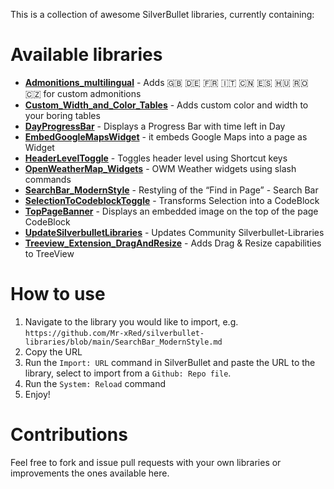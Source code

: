 
  This is a collection of awesome SilverBullet libraries, currently containing:

# Available libraries
* [**Admonitions_multilingual**](https://github.com/Mr-xRed/silverbullet-libraries/blob/main/Admonitions_multilingual.md) - Adds 🇬🇧 🇩🇪 🇫🇷 🇮🇹 🇨🇳 🇪🇸 🇭🇺 🇷🇴 🇨🇿 for custom admonitions 
* [**Custom_Width_and_Color_Tables**](https://github.com/Mr-xRed/silverbullet-libraries/blob/main/Custom_Width_and_Color_Tables.md) - Adds custom color and width to your boring tables
* [**DayProgressBar**](https://github.com/Mr-xRed/silverbullet-libraries/blob/main/DayProgressBar.md) - Displays a Progress Bar with time left in Day
* [**EmbedGoogleMapsWidget**](https://github.com/Mr-xRed/silverbullet-libraries/blob/main/EmbedGoogleMapsWidget.md) - it embeds Google Maps into a page as Widget
* [**HeaderLevelToggle**](https://github.com/Mr-xRed/silverbullet-libraries/blob/main/HeaderLevelToggle.md) - Toggles header level using Shortcut keys
* [**OpenWeatherMap_Widgets**](https://github.com/Mr-xRed/silverbullet-libraries/blob/main/OpenWeatherMap_Widgets.md) - OWM Weather widgets using slash commands
* [**SearchBar_ModernStyle**](https://github.com/Mr-xRed/silverbullet-libraries/blob/main/SearchBar_ModernStyle.md) - Restyling of the “Find in Page” - Search Bar
* [**SelectionToCodeblockToggle**](https://github.com/Mr-xRed/silverbullet-libraries/blob/main/SelectionToCodeblockToggle.md) - Transforms Selection into a CodeBlock
* [**TopPageBanner**](https://github.com/Mr-xRed/silverbullet-libraries/blob/main/TopPageBanner.md) - Displays an embedded image on the top of the page
CodeBlock
* [**UpdateSilverbulletLibraries**](https://github.com/Mr-xRed/silverbullet-libraries/blob/main/UpdateSilverbulletLibraries.md) - Updates Community Silverbullet-Libraries
* [**Treeview_Extension_DragAndResize**](https://github.com/Mr-xRed/silverbullet-libraries/blob/main/Treeview_Extension_DragAndResize.md) - Adds Drag & Resize capabilities to TreeView


# How to use
1. Navigate to the library you would like to import, e.g. `https://github.com/Mr-xRed/silverbullet-libraries/blob/main/SearchBar_ModernStyle.md`
2. Copy the URL
3. Run the `Import: URL` command in SilverBullet and paste the URL to the library, select to import from a `Github: Repo file`.
4. Run the `System: Reload` command
5. Enjoy!

# Contributions
Feel free to fork and issue pull requests with your own libraries or improvements the ones available here.
